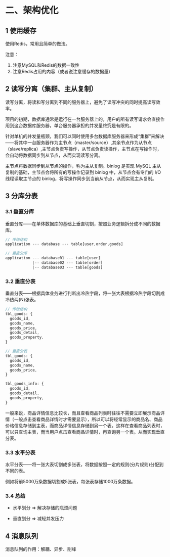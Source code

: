 # 二、架构优化

## 1 使用缓存

使用Redis，常用且简单的做法。

注意：

1. 注意MySQL和Redis的数据一致性
2. 注意Redis占用的内容（或者说注意缓存的数据量）

## 2 读写分离（集群、主从复制）

读写分离，将读和写分离到不同的服务器上，避免了读写冲突的同时提高读写效率。

项目的初期，数据库通常是运行在一台服务器上的，用户的所有读写请求会直接作用到这台数据库服务器，单台服务器承担的并发量终究是有限的。

针对单机的并发量瓶颈，我们可以同时使用多台数据库服务器来形成“集群”来解决——将其中一台服务器作为主节点（master/source）,其余节点作为从节点（slave/replica）,主节点负责写操作，从节点负责读操作，主节点在写操作时，会自动将数据同步到从节点，从而实现读写分离。

主节点将数据同步到从节点的操作，称为主从复制。binlog 是实现 MySQL 主从复制的基础，主节点会将所有的写操作记录到 binlog 中，从节点会有专门的 I/O 线程读取主节点的 binlog，将写操作同步到当前从节点，从而实现主从复制。

## 3 分库分表

### 3.1 垂直分库

垂直分库——在单体数据库的基础上垂直切割，按照业务逻辑拆分成不同的数据库。

```javascript
// 传统结构
application --- database --- table[user,order,goods]

// 垂直分库
application --- database01 --- table[user]
            |-- database02 --- table[order]
            |-- database03 --- table[goods]
```

### 3.2 垂直分表

垂直分表——根据具体业务进行判断出冷热字段，将一张大表根据冷热字段切割成冷热两(N)张表。

```javascript
// 传统结构
tbl_goods: {
  goods_id,
  goods_name,
  goods_price,
  goods_detail,
  goods_property,
}

// 垂直分表
tbl_goods: {
  goods_id,
  goods_name,
  goods_price,
}

tbl_goods_info: {
  goods_id,
  goods_detail,
  goods_property,
}
```

一般来说，商品详情信息比较长，而且查看商品列表时往往不需要立即展示商品详情（一般点击查看商品详情时才需要显示），所以可以将经常显示的商品名、商品价格信息存储到主表，而商品详情信息存储到另一个表，这样在查看商品列表时，可以只查询主表，而当用户点击查看商品详情时，再查询另一个表。从而实现垂直分表。

### 3.3 水平分表

水平分表——将一张大表切割成多张表，将数据按照一定的规则(分片规则)分配到不同的表。

例如将前5000万条数据切割成5张表，每张表存储1000万条数据。

### 3.4 总结

* 水平划分 => 解决存储的瓶颈问题

* 垂直划分 => 减轻并发压力

## 4 消息队列

消息队列的作用：解耦、异步、削峰